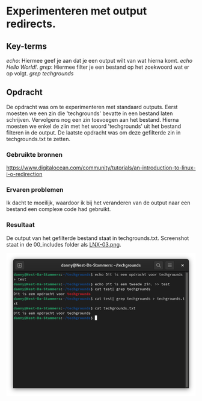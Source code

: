 # Experimenteren met output redirects.

## Key-terms
*echo*: Hiermee geef je aan dat je een output wilt van wat hierna komt. *echo Hello World!*.
*grep*: Hiermee filter je een bestand op het zoekwoord wat er op volgt. *grep techgrounds*

## Opdracht
De opdracht was om te experimenteren met standaard outputs. Eerst moesten we een zin die 'techgrounds' bevatte in een bestand laten schrijven. Vervolgens nog een zin toevoegen aan het bestand.
Hierna moesten we enkel de ziin met het woord 'techgrounds' uit het bestand filteren in de output.
De laatste opdracht was om deze gefilterde zin in techgrounds.txt te zetten.

### Gebruikte bronnen
https://www.digitalocean.com/community/tutorials/an-introduction-to-linux-i-o-redirection

### Ervaren problemen
Ik dacht te moeilijk, waardoor ik bij het veranderen van de output naar een bestand een complexe code had gebruikt.

### Resultaat
De output van het gefilterde bestand staat in techgrounds.txt. Screenshot staat in de 00_includes folder als [LNX-03.png](/00_includes/LNX-03.png).

![](/00_includes/LNX-03.png)
